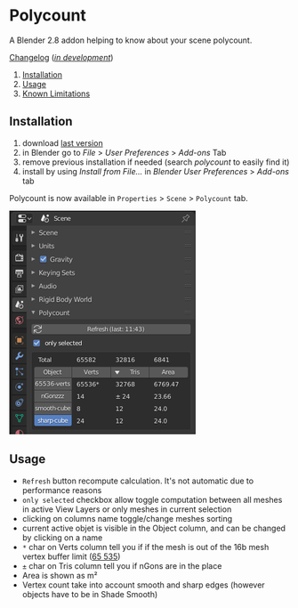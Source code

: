 # Polycount

A Blender 2.8 addon helping to know about your scene polycount.

[Changelog](https://github.com/Vinc3r/Polycount/blob/master/changelog.md)
([*in development*](https://github.com/Vinc3r/Polycount/blob/master/changelog-dev.md))

1. [Installation](https://github.com/Vinc3r/Polycount#installation)
2. [Usage](https://github.com/Vinc3r/Polycount#usage)
3. [Known Limitations](https://github.com/Vinc3r/Polycount#known-limitations)

## Installation

1. download [last version](https://github.com/Vinc3r/Polycount/releases/latest)
2. in Blender go to *File* > *User Preferences* > *Add-ons* Tab
3. remove previous installation if needed (search *polycount* to easily find it)
4. install by using *Install from File...* in *Blender User Preferences* > *Add-ons* tab

Polycount is now available in `Properties` > `Scene` > `Polycount` tab.

![polycount](_readme-assets_/polycount.png)

## Usage

- `Refresh` button recompute calculation. It's not automatic due to performance reasons
- `only selected` checkbox allow toggle computation between all meshes in active View Layers or only meshes in current selection
- clicking on columns name toggle/change meshes sorting
- current active objet is visible in the Object column, and can be changed by clicking on a name
-  `*` char on Verts column tell you if if the mesh is out of the 16b mesh vertex buffer limit ([65 535](https://en.wikipedia.org/wiki/65,535#In_computing))
- `±` char on Tris column tell you if nGons are in the place
- Area is shown as m²
- Vertex count take into account smooth and sharp edges (however objects have to be in Shade Smooth)
